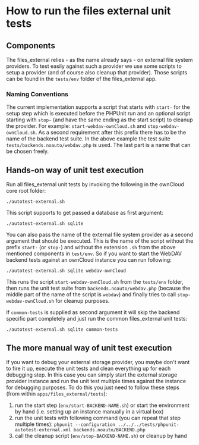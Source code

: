 # How to run the files external unit tests

## Components

The files_external relies - as the name already says - on external file system
providers. To test easily against such a provider we use some scripts to setup
a provider (and of course also cleanup that provider). Those scripts can be
found in the `tests/env` folder of the files_external app.

### Naming Conventions

The current implementation supports a script that starts with `start-` for the
setup step which is executed before the PHPUnit run and an optional script
starting with `stop-` (and have the same ending as the start script) to cleanup
the provider. For example: `start-webdav-ownCloud.sh` and
`stop-webdav-ownCloud.sh`. As a second requirement after this prefix there has
to be the name of the backend test suite. In the above example the test suite
`tests/backends.noauto/webdav.php` is used. The last part is a name that can be chosen
freely.

## Hands-on way of unit test execution

Run all files_external unit tests by invoking the following in the ownCloud
core root folder:

    ./autotest-external.sh

This script supports to get passed a database as first argument:

    ./autotest-external.sh sqlite

You can also pass the name of the external file system provider as a second
argument that should be executed. This is the name of the script without the
prefix `start-` (or `stop-`) and without the extension `.sh` from the above
mentioned components in `test/env`. So if you want to start the WebDAV backend
tests against an ownCloud instance you can run following:

    ./autotest-external.sh sqlite webdav-ownCloud

This runs the script `start-webdav-ownCloud.sh` from the `tests/env` folder,
then runs the unit test suite from `backends.noauto/webdav.php` (because the middle part of
the name of the script is `webdav`) and finally tries to call
`stop-webdav-ownCloud.sh` for cleanup purposes.

If `common-tests` is supplied as second argument it will skip the backend specific
part completely and just run the common files_external unit tests:

    ./autotest-external.sh sqlite common-tests

## The more manual way of unit test execution

If you want to debug your external storage provider, you maybe don't want to
fire it up, execute the unit tests and clean everything up for each debugging
step. In this case you can simply start the external storage provider instance
and run the unit test multiple times against the instance for debugging purposes.
To do this you just need to follow these steps (from within
`apps/files_external/tests`):

  1. run the start step (`env/start-BACKEND-NAME.sh`) or start the environment by
     hand (i.e. setting up an instance manually in a virtual box)
  2. run the unit tests with following command (you can repeat that step multiple times):
     `phpunit --configuration ../../../tests/phpunit-autotest-external.xml backends.noauto/BACKEND.php`
  3. call the cleanup script (`env/stop-BACKEND-NAME.sh`) or cleanup by hand
